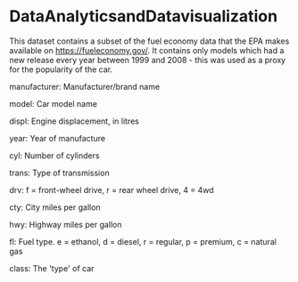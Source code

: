 # DataAnalyticsandDatavisualization
This dataset contains a subset of the fuel economy data that the EPA makes available on https://fueleconomy.gov/.
It contains only models which had a new release every year between 1999 and 2008 - this was used as a proxy for the popularity of the car.

manufacturer: Manufacturer/brand name

model: Car model name

displ: Engine displacement, in litres

year: Year of manufacture

cyl: Number of cylinders

trans: Type of transmission

drv: f = front-wheel drive, r = rear wheel drive, 4 = 4wd

cty: City miles per gallon

hwy: Highway miles per gallon

fl: Fuel type. e = ethanol, d = diesel, r = regular, p =
premium, c = natural gas

class: The 'type' of car
